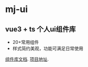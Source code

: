 # mj-ui

## vue3 + ts 个人ui组件库

- 20+常用组件
- 样式简约美观，功能可满足日常使用

[组件库文档](https://cmj-410.github.io/mj-ui/).
[项目地址](https://github.com/cmj-410/mj-ui).
